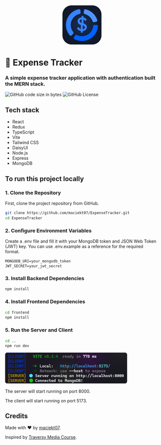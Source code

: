 <p align="center">
<img src="screenshots/logo.png" width="128px" />
<h1>💸 Expense Tracker</h1>
<h3>A simple expense tracker application with authentication built the MERN stack.</h3>
</p>

![GitHub code size in bytes](https://img.shields.io/github/languages/code-size/maciekt07/ExpenseTracker?color=%230061FF)
![GitHub License](https://img.shields.io/github/license/maciekt07/ExpenseTracker?color=%230061FF)

## Tech stack

<ul>
  <li>React</li>
  <li>Redux</li>
  <li>TypeScript</li>
  <li>Vite</li>
  <li>Tailwind CSS</li>
  <li>DaisyUI</li>
  <li>Node.js</li>
  <li>Express</li>
  <li>MongoDB</li>
</ul>

## To run this project locally

### 1. Clone the Repository

First, clone the project repository from GitHub.

```bash
git clone https://github.com/maciekt07/ExpenseTracker.git
cd ExpenseTracker
```

### 2. Configure Environment Variables

Create a .env file and fill it with your MongoDB token and JSON Web Token (JWT) key. You can use .env.example as a reference for the required format.

```env
MONGODB_URI=your_mongodb_token
JWT_SECRET=your_jwt_secret
```

### 3. Install Backend Dependencies

```bash
npm install
```

### 4. Install Frontend Dependencies

```bash
cd frontend
npm install
```

### 5. Run the Server and Client

```bash
cd ..
npm run dev
```

<img src="screenshots/console.png" width="400px" />

The server will start running on port 8000.

The client will start running on port 5173.

## Credits

Made with ❤️ by [maciekt07](https://github.com/maciekt07).

Inspired by [Traversy Media Course](https://youtu.be/-0exw-9YJBo?si=Sb0nOUDenxp5Ez3X).
